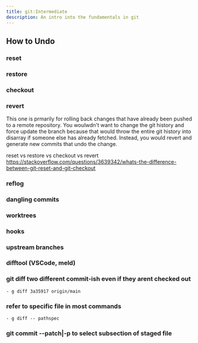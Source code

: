 ```yaml
---
title: git:Intermediate
description: An intro into the fundamentals in git
---
```


## How to Undo

### reset

### restore

### checkout

### revert

This one is prmarily for rolling back changes that have already been pushed to a remote repository. You woulwdn't want to change the git history and force update the branch because that would throw the entire git history into disarray if someone else has already fetched. Instead, you would revert and generate new commits that undo the change.

reset vs restore vs checkout        vs       revert
https://stackoverflow.com/questions/3639342/whats-the-difference-between-git-reset-and-git-checkout

### reflog

### dangling commits

### worktrees

### hooks

### upstream branches

### difftool (VSCode, meld)

### git diff two different commit-ish even if they arent checked out
    - g diff 3a35917 origin/main

### refer to specific file in most commands
    - g diff -- pathspec

### git commit --patch|-p to select subsection of staged file
